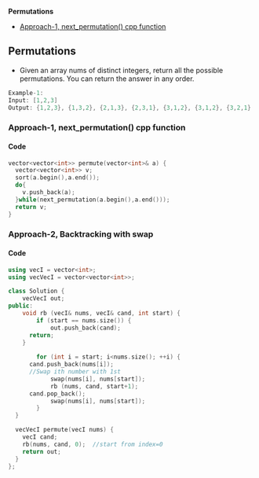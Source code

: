 **Permutations**
- [Approach-1, next_permutation() cpp function](#a1)

## Permutations
- Given an array nums of distinct integers, return all the possible permutations. You can return the answer in any order.
```c
Example-1:
Input: [1,2,3]
Output: {1,2,3}, {1,3,2}, {2,1,3}, {2,3,1}, {3,1,2}, {3,1,2}, {3,2,1}
```

<a name=a1></a>
### Approach-1, next_permutation() cpp function
#### Code
```c
vector<vector<int>> permute(vector<int>& a) {
  vector<vector<int>> v;
  sort(a.begin(),a.end());
  do{
    v.push_back(a);
  }while(next_permutation(a.begin(),a.end()));
  return v;
}
```

<a name=a2></a>
### Approach-2, Backtracking with swap
#### Code
```cpp
using vecI = vector<int>;
using vecVecI = vector<vector<int>>;

class Solution {
	vecVecI out;
public:
	void rb (vecI& nums, vecI& cand, int start) {
		if (start == nums.size()) {
			out.push_back(cand);
      return;
    }
			
		for (int i = start; i<nums.size(); ++i) {
      cand.push_back(nums[i]);
      //Swap ith number with 1st
			swap(nums[i], nums[start]);
			rb (nums, cand, start+1);
      cand.pop_back();
			swap(nums[i], nums[start]);
		}
  }

  vecVecI permute(vecI nums) {
    vecI cand;
    rb(nums, cand, 0);	//start from index=0
    return out;
  }
};
```
